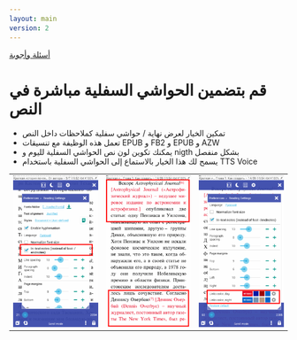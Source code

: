 ```yaml
---
layout: main
version: 2
---
```

[أسئلة وأجوبة](/wiki/faq/ar)

# قم بتضمين الحواشي السفلية مباشرة في النص

* تمكين الخيار لعرض نهاية / حواشي سفلية كملاحظات داخل النص
* تعمل هذه الوظيفة مع تنسيقات EPUB و FB2 و EPUB و AZW
* يمكنك تكوين لون نص الحواشي السفلية لليوم و nigth بشكل منفصل
* يسمح لك هذا الخيار بالاستماع إلى الحواشي السفلية باستخدام TTS Voice

||||
|-|-|-|
|![](1.png)|![](2.png)|![](3.png)|
